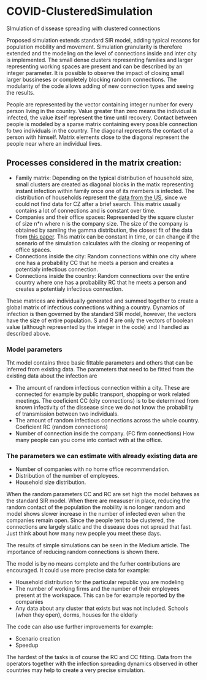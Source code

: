 # COVID-ClusteredSimulation
SImulation of dissease spreading with clustered connections

Proposed simulation extends standard SIR model, adding typical reasons for population mobility and movement. 
Simulation granularity is therefore extended and the modeling on the level of connections inside and inter city is implemented.
The small dense clusters representing families and larger representing working spaces are present and can be described by an 
integer parameter. It is possible to observe the impact of closing small larger bussineses or completely blocking random 
connections. The modularity of the code allows adding of new connection types and seeing the results.

People are represented by the vector containing integer number for every person living in the country. Value greater than zero means the individual is infected, the value itself represent the time until recovery. Contact between people is modeled by a sparse matrix containing every possible connection fo two individuals in the country. The diagonal represents the contact of a person with himself. Matrix elements close to the diagonal represent the people near where an individual lives. 

## Processes considered in the matrix creation:

* Family matrix: Depending on the typical distribution of household size, small clusters are created as diagonal blocks in the matix representing instant infection within family once one of its members is infected. The distribution of households represent the [data from the US](https://www.statista.com/statistics/242189/disitribution-of-households-in-the-us-by-household-size/), since we could not find data for CZ after a brief search. This matrix usually contains a lot of connections and is constant over time. 
* Companies and their office spaces: Represented by the square cluster of size n*n where n is the company size. The size of the company is obtained by samling the gamma distribution, the closest fit of the data from [this paper](http://aei.pitt.edu/36434/). This matrix can be constant in time, or can change if the scenario of the simulation calculates with the closing or reopening of office spaces.
* Connections inside the city: Random connections within one city where one has a probability CC that he meets a person and creates a potentialy infectious connection.
* Connections inside the country: Random connections over the entire country where one has a probability RC that he meets a person and creates a potentialy infectious connection.

These matrices are individually generated and summed together to create a global matrix of infectious connections withing a country. Dynamics of infection is then governed by the standard SIR model, however, the vectors have  the size of entire population. S and R are only the vectors of boolean value (although represented by the integer in the code) and I handled as described above. 

### Model parameters

Tht model contains three basic fittable parameters and others that can be inferred from existing data. The parameters that need to be fitted from the existing data about the infection are

* The amount of random infectious connection within a city. These are connected for example by public transport, shopping or work related meetings. The coeficient CC (city connections) is to be determined from known infectivity of the dissease since we do not know the probability of transmission between two individuals.
* The amount of random infectious connections across the whole country. Coeficient RC (random connections)
* Number of connection inside the company. (FC firm connections) How many people can you come into contact with at the office. 

### The parameters we can estimate with already existing data are

* Number of companies with no home office recommendation.
* Distribution of the number of employees.
* Household size distribution.
 
When the random parameters CC and RC are set high the model behaves as the standard SIR model. When there are measuser in place, reducing the random contact of the population the mobility is no longer random and model shows slower increase in the number of infected even when the companies remain open. Since the people tent to be clustered, the connections are largely static and the dissease does not spread that fast. Just think about how many new people you meet these days. 
 
The results of simple simulations can be seen in the Medium article. The importance of reducing random connections is shown there. 
 
The model is by no means complete and the furher contributions are encouraged. It could use more precise data for example:

* Household distribution for the particular republic you are modeling
* The number of working firms and the number of their employees present at the workspace. This can be for example reported by the companies
* Any data about any cluster that exists but was not included. Schools (when they open), dorms, houses for the elderly

The code can also use further improvements for example:
* Scenario creation
* Speedup 

The hardest of the tasks is of course the RC and CC fitting. Data from the operators together with the infection spreading dynamics observed in other countries may help to create a very precise simulation.

